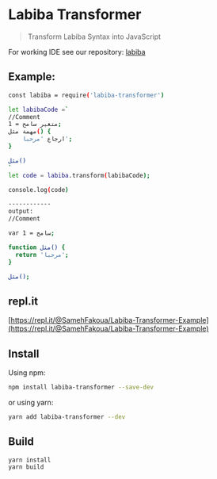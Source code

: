 # Labiba Transformer

> Transform Labiba Syntax into JavaScript

For working IDE see our repository: [labiba](https://github.com/fakoua/labiba)

## Example:
```sh
const labiba = require('labiba-transformer')

let labibaCode =`
//Comment
متغير سامح = 1;
مهمة مثل() {
    ارجاع 'مرحبا';
}

مثل()
`
let code = labiba.transform(labibaCode);

console.log(code)

------------
output:
//Comment

var سامح = 1;

function مثل() {
  return 'مرحبا';
}

مثل();

```

## repl.it
[https://repl.it/@SamehFakoua/Labiba-Transformer-Example](https://repl.it/@SamehFakoua/Labiba-Transformer-Example)

## Install

Using npm:

```sh
npm install labiba-transformer --save-dev
```

or using yarn:

```sh
yarn add labiba-transformer --dev
```

## Build
```sh
yarn install
yarn build
```
